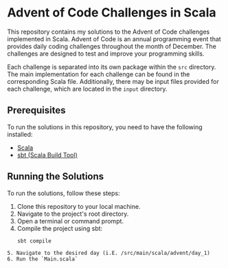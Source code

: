 # Advent of Code Challenges in Scala

This repository contains my solutions to the Advent of Code challenges implemented in Scala. Advent of Code is an annual programming event that provides daily coding challenges throughout the month of December. The challenges are designed to test and improve your programming skills.

Each challenge is separated into its own package within the `src` directory. The main implementation for each challenge can be found in the corresponding Scala file. Additionally, there may be input files provided for each challenge, which are located in the `input` directory.

## Prerequisites

To run the solutions in this repository, you need to have the following installed:

- [Scala](https://www.scala-lang.org/)
- [sbt (Scala Build Tool)](https://www.scala-sbt.org/)

## Running the Solutions

To run the solutions, follow these steps:

1. Clone this repository to your local machine.
2. Navigate to the project's root directory.
3. Open a terminal or command prompt.
4. Compile the project using sbt:
   ```bash
   sbt compile
  ```
5. Navigate to the desired day (i.E. /src/main/scala/advent/day_1)
6. Run the `Main.scala`